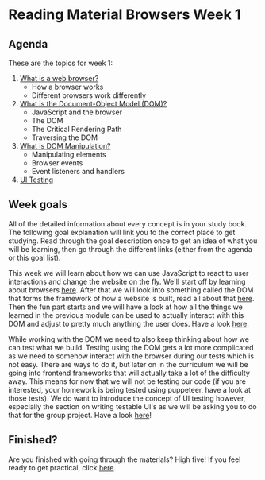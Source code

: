 # Reading Material Browsers Week 1

## Agenda

These are the topics for week 1:

1. [What is a web browser?](https://study.hackyourfuture.net/#/the-internet/browser)
   - How a browser works
   - Different browsers work differently
2. [What is the Document-Object Model (DOM)?](https://study.hackyourfuture.net/#/the-internet/dom)
   - JavaScript and the browser
   - The DOM
   - The Critical Rendering Path
   - Traversing the DOM
3. [What is DOM Manipulation?](https://study.hackyourfuture.net/#/the-internet/dom-manipulation)
   - Manipulating elements
   - Browser events
   - Event listeners and handlers
4. [UI Testing](https://study.hackyourfuture.net/#/testing/ui-tests.md)

## Week goals
All of the detailed information about every concept is in your study book. The following goal explanation will link you to the correct place to get studying. Read through the goal description once to get an idea of what you will be learning, then go through the different links (either from the agenda or this goal list).

This week we will learn about how we can use JavaScript to react to user interactions and change the website on the fly. We'll start off by learning about browsers [here](https://study.hackyourfuture.net/#/the-internet/browser). After that we will look into something called the DOM that forms the framework of how a website is built, read all about that [here](https://study.hackyourfuture.net/#/the-internet/dom). Then the fun part starts and we will have a look at how all the things we learned in the previous module can be used to actually interact with this DOM and adjust to pretty much anything the user does. Have a look [here](https://study.hackyourfuture.net/#/the-internet/dom-manipulation).

While working with the DOM we need to also keep thinking about how we can test what we build. Testing using the DOM gets a lot more complicated as we need to somehow interact with the browser during our tests which is not easy. There are ways to do it, but later on in the curriculum we will be going into frontend frameworks that will actually take a lot of the difficulty away. This means for now that we will not be testing our code (if you are interested, your homework is being tested using puppeteer, have a look at those tests). We do want to introduce the concept of UI testing however, especially the section on writing testable UI's as we will be asking you to do that for the group project. Have a look [here](https://study.hackyourfuture.net/#/testing/ui-tests.md)!

## Finished?

Are you finished with going through the materials? High five! If you feel ready to get practical, click [here](./MAKEME.md).

